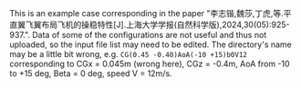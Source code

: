 This is an example case corresponding in the paper "李志锴,魏莎,丁虎,等.平直翼飞翼布局飞机的操稳特性[J].上海大学学报(自然科学版),2024,30(05):925-937.". 
Data of some of the configurations are not useful and thus not uploaded, so the input file list may need to be edited. The directory's name may be a little bit wrong, e.g. `CG(0.45 -0.40)AoA(-10 +15)b0V12` corresponding to CGx = 0.045m (wrong here), CGz = -0.4m, AoA from -10 to +15 deg, Beta = 0 deg, speed V = 12m/s. 
